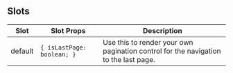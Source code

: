 <!-- This file is automatically generated, do not edit manually. -->

## Slots

| Slot | Slot Props | Description |
| --------- | ---- | ----------- |
| default | `{ isLastPage: boolean; }` | Use this to render your own pagination control for the navigation to the last page. |

